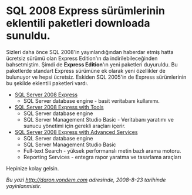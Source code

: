 # SQL 2008 Express sürümlerinin eklentili paketleri downloada sunuldu. 

Sizleri daha önce SQL 2008'in yayınlandığından haberdar etmiş hatta
ücretsiz sürümü olan Express Edition'ın da indirilebileceğinden
bahsetmiştim. Şimdi de **Express Edition**'ın yeni paketleri duyuruldu.
Bu paketlerde standart Express sürümüne ek olarak yeni özellikler de
bulunuyor ve hepsi ücretsiz. Eskiden SQL 2005'in de Express sürümlerinin
bu şekilde eklentili paketleri vardı.

-   [SQL Server 2008 Express](http://go.microsoft.com/?linkid=9314315)
    -   SQL Server database engine - basit veritabanı kullanımı.
-   [SQL Server 2008 Express with
    Tools](http://go.microsoft.com/?linkid=9394725)
    -   SQL Server database engine
    -   SQL Server Management Studio Basic - Veritabanı yaratımı ve
        sunucu yönetimi için gerekli araçları içerir.
-   [SQL Server 2008 Express with Advanced
    Services](http://go.microsoft.com/?linkid=9394724)
    -   SQL Server database engine
    -   SQL Server Management Studio Basic
    -   Full-text Search - yüksek performanslı metin bazlı arama motoru.
    -   Reporting Services - entegra rapor yaratma ve tasarlama araçları

Hepinize kolay gelsin.


*Bu yazi http://daron.yondem.com adresinde, 2008-8-23 tarihinde yayinlanmistir.*